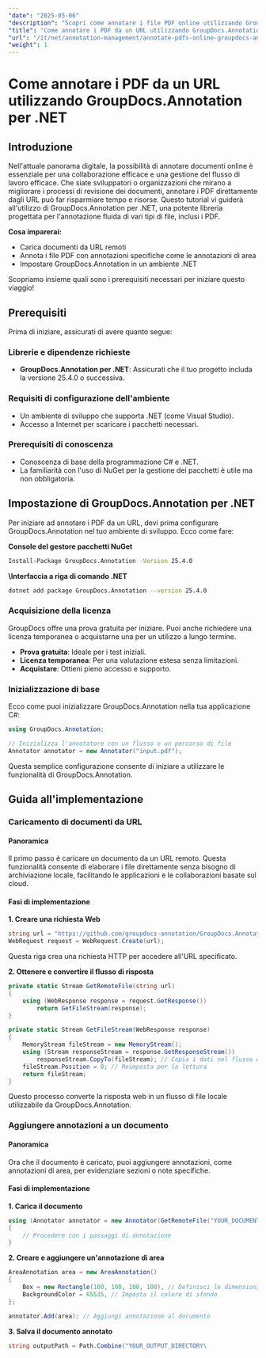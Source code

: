```yaml
---
"date": "2025-05-06"
"description": "Scopri come annotare i file PDF online utilizzando GroupDocs.Annotation per .NET. Semplifica i processi di revisione dei documenti con tecniche di annotazione efficienti."
"title": "Come annotare i PDF da un URL utilizzando GroupDocs.Annotation per .NET"
"url": "/it/net/annotation-management/annotate-pdfs-online-groupdocs-annotation-net/"
"weight": 1
---
```


# Come annotare i PDF da un URL utilizzando GroupDocs.Annotation per .NET

## Introduzione

Nell'attuale panorama digitale, la possibilità di annotare documenti online è essenziale per una collaborazione efficace e una gestione del flusso di lavoro efficace. Che siate sviluppatori o organizzazioni che mirano a migliorare i processi di revisione dei documenti, annotare i PDF direttamente dagli URL può far risparmiare tempo e risorse. Questo tutorial vi guiderà all'utilizzo di GroupDocs.Annotation per .NET, una potente libreria progettata per l'annotazione fluida di vari tipi di file, inclusi i PDF.

**Cosa imparerai:**
- Carica documenti da URL remoti
- Annota i file PDF con annotazioni specifiche come le annotazioni di area
- Impostare GroupDocs.Annotation in un ambiente .NET

Scopriamo insieme quali sono i prerequisiti necessari per iniziare questo viaggio!

## Prerequisiti

Prima di iniziare, assicurati di avere quanto segue:

### Librerie e dipendenze richieste
- **GroupDocs.Annotation per .NET**: Assicurati che il tuo progetto includa la versione 25.4.0 o successiva.
  

### Requisiti di configurazione dell'ambiente
- Un ambiente di sviluppo che supporta .NET (come Visual Studio).
- Accesso a Internet per scaricare i pacchetti necessari.

### Prerequisiti di conoscenza
- Conoscenza di base della programmazione C# e .NET.
- La familiarità con l'uso di NuGet per la gestione dei pacchetti è utile ma non obbligatoria.

## Impostazione di GroupDocs.Annotation per .NET

Per iniziare ad annotare i PDF da un URL, devi prima configurare GroupDocs.Annotation nel tuo ambiente di sviluppo. Ecco come fare:

**Console del gestore pacchetti NuGet**

```bash
Install-Package GroupDocs.Annotation -Version 25.4.0
```

**\Interfaccia a riga di comando .NET**

```bash
dotnet add package GroupDocs.Annotation --version 25.4.0
```

### Acquisizione della licenza

GroupDocs offre una prova gratuita per iniziare. Puoi anche richiedere una licenza temporanea o acquistarne una per un utilizzo a lungo termine.

- **Prova gratuita**: Ideale per i test iniziali.
- **Licenza temporanea**: Per una valutazione estesa senza limitazioni.
- **Acquistare**: Ottieni pieno accesso e supporto.

### Inizializzazione di base

Ecco come puoi inizializzare GroupDocs.Annotation nella tua applicazione C#:

```csharp
using GroupDocs.Annotation;

// Inizializza l'annotatore con un flusso o un percorso di file
Annotator annotator = new Annotator("input.pdf");
```

Questa semplice configurazione consente di iniziare a utilizzare le funzionalità di GroupDocs.Annotation.

## Guida all'implementazione

### Caricamento di documenti da URL

#### Panoramica

Il primo passo è caricare un documento da un URL remoto. Questa funzionalità consente di elaborare i file direttamente senza bisogno di archiviazione locale, facilitando le applicazioni e le collaborazioni basate sul cloud.

#### Fasi di implementazione

**1. Creare una richiesta Web**

```csharp
string url = "https://github.com/groupdocs-annotation/GroupDocs.Annotation-for-.NET/blob/master/Examples/Resources/SampleFiles/input.pdf?raw=true";
WebRequest request = WebRequest.Create(url);
```

Questa riga crea una richiesta HTTP per accedere all'URL specificato.

**2. Ottenere e convertire il flusso di risposta**

```csharp
private static Stream GetRemoteFile(string url)
{
    using (WebResponse response = request.GetResponse())
        return GetFileStream(response);
}

private static Stream GetFileStream(WebResponse response)
{
    MemoryStream fileStream = new MemoryStream();
    using (Stream responseStream = response.GetResponseStream())
        responseStream.CopyTo(fileStream); // Copia i dati nel flusso di memoria
    fileStream.Position = 0; // Reimposta per la lettura
    return fileStream;
}
```

Questo processo converte la risposta web in un flusso di file locale utilizzabile da GroupDocs.Annotation.

### Aggiungere annotazioni a un documento

#### Panoramica

Ora che il documento è caricato, puoi aggiungere annotazioni, come annotazioni di area, per evidenziare sezioni o note specifiche.

#### Fasi di implementazione

**1. Carica il documento**

```csharp
using (Annotator annotator = new Annotator(GetRemoteFile("YOUR_DOCUMENT_DIRECTORY/input.pdf")))
{
    // Procedere con i passaggi di annotazione
}
```

**2. Creare e aggiungere un'annotazione di area**

```csharp
AreaAnnotation area = new AreaAnnotation()
{
    Box = new Rectangle(100, 100, 100, 100), // Definisci le dimensioni del rettangolo
    BackgroundColor = 65535, // Imposta il colore di sfondo
};

annotator.Add(area); // Aggiungi annotazione al documento
```

**3. Salva il documento annotato**

```csharp
string outputPath = Path.Combine("YOUR_OUTPUT_DIRECTORY\